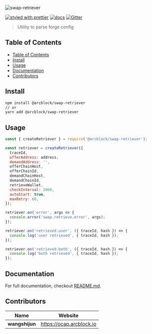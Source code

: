 ![swap-retriever](https://www.arcblock.io/.netlify/functions/badge/?text=swap-retriever)

[![styled with prettier](https://img.shields.io/badge/styled_with-prettier-ff69b4.svg)](https://github.com/prettier/prettier)
[![docs](https://img.shields.io/badge/powered%20by-arcblock-green.svg)](https://docs.arcblock.io)
[![Gitter](https://badges.gitter.im/ArcBlock/community.svg)](https://gitter.im/ArcBlock/community?utm_source=badge&utm_medium=badge&utm_campaign=pr-badge)

> Utility to parse forge config

## Table of Contents

- [Table of Contents](#table-of-contents)
- [Install](#install)
- [Usage](#usage)
- [Documentation](#documentation)
- [Contributors](#contributors)

## Install

```sh
npm install @arcblock/swap-retriever
// or
yarn add @arcblock/swap-retriever
```

## Usage

```js
const { createRetriever } = require('@arcblock/swap-retriever');

const retriever = createRetriever({
  traceId,
  offerAddress: address,
  demandAddress: '',
  offerChainHost,
  offerChainId,
  demandChainHost,
  demandChainId,
  retrieveWallet,
  checkInterval: 2000,
  autoStart: true,
  maxRetry: 60,
});

retriever.on('error', args => {
  console.error('swap.retrieve.error', args);
});

retriever.on('retrieved.user', ({ traceId, hash }) => {
  console.log('user retrieved', { traceId, hash });
});

retriever.on('retrieved.both', ({ traceId, hash }) => {
  console.log('both retrieved', { traceId, hash });
});
```

## Documentation

For full documentation, checkout [README.md](./docs/README.md).

## Contributors

| Name           | Website                    |
| -------------- | -------------------------- |
| **wangshijun** | <https://ocap.arcblock.io> |

